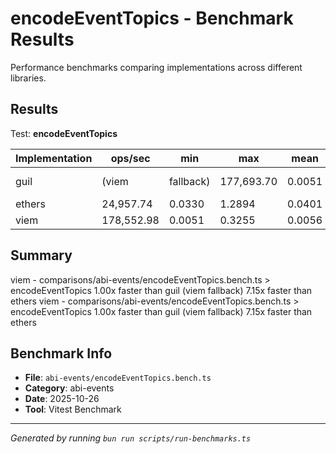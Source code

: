 # encodeEventTopics - Benchmark Results

Performance benchmarks comparing implementations across different libraries.

## Results

Test: **encodeEventTopics**

| Implementation | ops/sec | min | max | mean | p75 | p99 | p995 | p999 | rme | samples | notes |
|---|---|---|---|---|---|---|---|---|---|---|---|
| guil | (viem | fallback) | 177,693.70 | 0.0051 | 0.2533 | 0.0056 | 0.0055 | 0.0095 | 0.0107 | 0.0205 | ±0.47% 88847 |
| ethers | 24,957.74 | 0.0330 | 1.2894 | 0.0401 | 0.0410 | 0.0597 | 0.0968 | 0.2007 | ±0.78% | 12479 | slowest |
| viem | 178,552.98 | 0.0051 | 0.3255 | 0.0056 | 0.0056 | 0.0086 | 0.0096 | 0.0136 | ±0.44% | 89277 | fastest |

## Summary

viem - comparisons/abi-events/encodeEventTopics.bench.ts > encodeEventTopics
1.00x faster than guil (viem fallback)
7.15x faster than ethers
viem - comparisons/abi-events/encodeEventTopics.bench.ts > encodeEventTopics
1.00x faster than guil (viem fallback)
7.15x faster than ethers

## Benchmark Info

- **File**: `abi-events/encodeEventTopics.bench.ts`
- **Category**: abi-events
- **Date**: 2025-10-26
- **Tool**: Vitest Benchmark

---

*Generated by running `bun run scripts/run-benchmarks.ts`*
